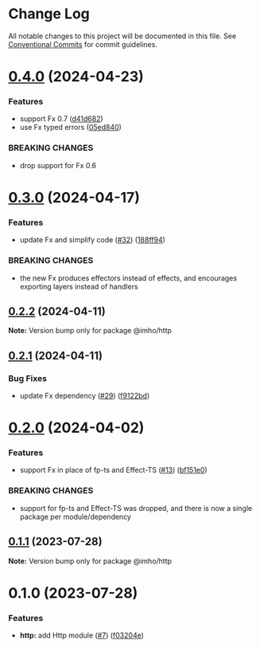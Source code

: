 # Change Log

All notable changes to this project will be documented in this file.
See [Conventional Commits](https://conventionalcommits.org) for commit guidelines.

# [0.4.0](https://github.com/xzhavilla/imho/compare/@imho/http@0.3.0...@imho/http@0.4.0) (2024-04-23)


### Features

* support Fx 0.7 ([d41d682](https://github.com/xzhavilla/imho/commit/d41d6825478b88edbdca9ce0bb28d8539fc45ac2))
* use Fx typed errors ([05ed840](https://github.com/xzhavilla/imho/commit/05ed840d4b554a872900f366feed74dd1fe0e484))


### BREAKING CHANGES

* drop support for Fx 0.6





# [0.3.0](https://github.com/xzhavilla/imho/compare/@imho/http@0.2.2...@imho/http@0.3.0) (2024-04-17)


### Features

* update Fx and simplify code ([#32](https://github.com/xzhavilla/imho/issues/32)) ([188ff94](https://github.com/xzhavilla/imho/commit/188ff94fd351eff643c9a119ce1ba017f8ad3dc5))


### BREAKING CHANGES

* the new Fx produces effectors instead of effects, and encourages exporting layers instead of handlers





## [0.2.2](https://github.com/xzhavilla/imho/compare/@imho/http@0.2.1...@imho/http@0.2.2) (2024-04-11)

**Note:** Version bump only for package @imho/http





## [0.2.1](https://github.com/xzhavilla/imho/compare/@imho/http@0.2.0...@imho/http@0.2.1) (2024-04-11)


### Bug Fixes

* update Fx dependency ([#29](https://github.com/xzhavilla/imho/issues/29)) ([f9122bd](https://github.com/xzhavilla/imho/commit/f9122bd0d179cb2fa84c33612d0704c789b7f4b5))





# [0.2.0](https://github.com/xzhavilla/imho/compare/@imho/http@0.1.1...@imho/http@0.2.0) (2024-04-02)


### Features

* support Fx in place of fp-ts and Effect-TS ([#13](https://github.com/xzhavilla/imho/issues/13)) ([bf151e0](https://github.com/xzhavilla/imho/commit/bf151e0d369a639b921eb9eb98727a6a85609f3d))


### BREAKING CHANGES

* support for fp-ts and Effect-TS was dropped, and there is now a single package per module/dependency





## [0.1.1](https://github.com/xzhavilla/imho/compare/@imho/http@0.1.0...@imho/http@0.1.1) (2023-07-28)

**Note:** Version bump only for package @imho/http





# 0.1.0 (2023-07-28)


### Features

* **http:** add Http module ([#7](https://github.com/xzhavilla/imho/issues/7)) ([f03204e](https://github.com/xzhavilla/imho/commit/f03204ebcbb5c9caf773596803d4b5ff82e9673f))

